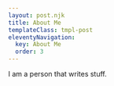 ```yaml
---
layout: post.njk
title: About Me
templateClass: tmpl-post
eleventyNavigation:
  key: About Me
  order: 3
---
```


I am a person that writes stuff.
